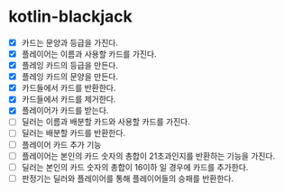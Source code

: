 # kotlin-blackjack

- [x] 카드는 문양과 등급을 가진다.
- [x] 플레이어는 이름과 사용할 카드를 가진다.
- [x] 플레잉 카드의 등급을 만든다.
- [x] 플레잉 카드의 문양을 만든다.
- [x] 카드들에서 카드를 반환한다.
- [x] 카드들에서 카드를 제거한다.
- [x] 플레이어가 카드를 받는다.
- [ ] 딜러는 이름과 배분할 카드와 사용할 카드를 가진다.
- [ ] 딜러는 배분할 카드를 반환한다.
- [ ] 플레이어 카드 추가 기능
- [ ] 플레이어는 본인의 카드 숫자의 총합이 21초과인지를 반환하는 기능을 가진다.
- [ ] 딜러는 본인의 카드 숫자의 총합이 16이하 일 경우에 카드를 추가한다.
- [ ] 판정기는 딜러와 플레이어를 통해 플레이어들의 승패를 반환한다.